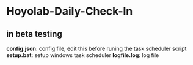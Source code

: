 # Hoyolab-Daily-Check-In

## in beta testing

**config.json**: config file, edit this before runing the task scheduler script
**setup.bat**: setup windows task scheduler
**logfile.log**: log file
